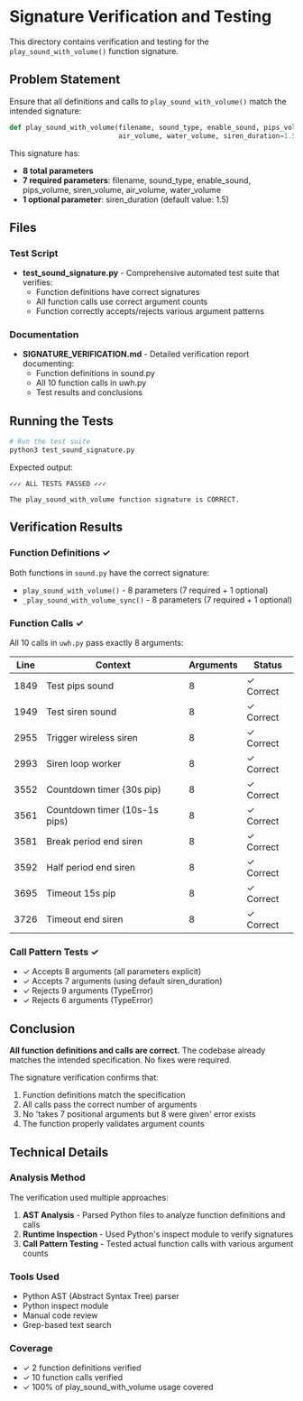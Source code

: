 # Signature Verification and Testing

This directory contains verification and testing for the `play_sound_with_volume()` function signature.

## Problem Statement

Ensure that all definitions and calls to `play_sound_with_volume()` match the intended signature:

```python
def play_sound_with_volume(filename, sound_type, enable_sound, pips_volume, siren_volume, 
                           air_volume, water_volume, siren_duration=1.5)
```

This signature has:
- **8 total parameters**
- **7 required parameters**: filename, sound_type, enable_sound, pips_volume, siren_volume, air_volume, water_volume
- **1 optional parameter**: siren_duration (default value: 1.5)

## Files

### Test Script
- **test_sound_signature.py** - Comprehensive automated test suite that verifies:
  - Function definitions have correct signatures
  - All function calls use correct argument counts
  - Function correctly accepts/rejects various argument patterns

### Documentation
- **SIGNATURE_VERIFICATION.md** - Detailed verification report documenting:
  - Function definitions in sound.py
  - All 10 function calls in uwh.py
  - Test results and conclusions

## Running the Tests

```bash
# Run the test suite
python3 test_sound_signature.py
```

Expected output:
```
✓✓✓ ALL TESTS PASSED ✓✓✓

The play_sound_with_volume function signature is CORRECT.
```

## Verification Results

### Function Definitions ✓
Both functions in `sound.py` have the correct signature:
- `play_sound_with_volume()` - 8 parameters (7 required + 1 optional)
- `_play_sound_with_volume_sync()` - 8 parameters (7 required + 1 optional)

### Function Calls ✓
All 10 calls in `uwh.py` pass exactly 8 arguments:

| Line | Context | Arguments | Status |
|------|---------|-----------|--------|
| 1849 | Test pips sound | 8 | ✓ Correct |
| 1949 | Test siren sound | 8 | ✓ Correct |
| 2955 | Trigger wireless siren | 8 | ✓ Correct |
| 2993 | Siren loop worker | 8 | ✓ Correct |
| 3552 | Countdown timer (30s pip) | 8 | ✓ Correct |
| 3561 | Countdown timer (10s-1s pips) | 8 | ✓ Correct |
| 3581 | Break period end siren | 8 | ✓ Correct |
| 3592 | Half period end siren | 8 | ✓ Correct |
| 3695 | Timeout 15s pip | 8 | ✓ Correct |
| 3726 | Timeout end siren | 8 | ✓ Correct |

### Call Pattern Tests ✓
- ✓ Accepts 8 arguments (all parameters explicit)
- ✓ Accepts 7 arguments (using default siren_duration)
- ✓ Rejects 9 arguments (TypeError)
- ✓ Rejects 6 arguments (TypeError)

## Conclusion

**All function definitions and calls are correct.** The codebase already matches the intended specification. No fixes were required.

The signature verification confirms that:
1. Function definitions match the specification
2. All calls pass the correct number of arguments
3. No 'takes 7 positional arguments but 8 were given' error exists
4. The function properly validates argument counts

## Technical Details

### Analysis Method
The verification used multiple approaches:
1. **AST Analysis** - Parsed Python files to analyze function definitions and calls
2. **Runtime Inspection** - Used Python's inspect module to verify signatures
3. **Call Pattern Testing** - Tested actual function calls with various argument counts

### Tools Used
- Python AST (Abstract Syntax Tree) parser
- Python inspect module
- Manual code review
- Grep-based text search

### Coverage
- ✓ 2 function definitions verified
- ✓ 10 function calls verified
- ✓ 100% of play_sound_with_volume usage covered
